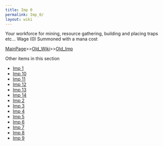 ```yaml
---
title: Imp 0
permalink: Imp_0/
layout: wiki
---
```

Your workforce for mining, resource gathering, building and placing traps etc...
Wage (0)
Summoned with a mana cost

[MainPage](/keeperrl_wiki/ "wikilink")>>[Old_Wiki](/keeperrl_wiki/Old_Wiki "wikilink")>>[Old_Imp](/keeperrl_wiki/Old_Imp "wikilink")

Other items in this section
-    [Imp 1](/keeperrl_wiki/Imp_1 "wikilink")
-    [Imp 10](/keeperrl_wiki/Imp_10 "wikilink")
-    [Imp 11](/keeperrl_wiki/Imp_11 "wikilink")
-    [Imp 12](/keeperrl_wiki/Imp_12 "wikilink")
-    [Imp 13](/keeperrl_wiki/Imp_13 "wikilink")
-    [Imp 14](/keeperrl_wiki/Imp_14 "wikilink")
-    [Imp 2](/keeperrl_wiki/Imp_2 "wikilink")
-    [Imp 3](/keeperrl_wiki/Imp_3 "wikilink")
-    [Imp 4](/keeperrl_wiki/Imp_4 "wikilink")
-    [Imp 5](/keeperrl_wiki/Imp_5 "wikilink")
-    [Imp 6](/keeperrl_wiki/Imp_6 "wikilink")
-    [Imp 7](/keeperrl_wiki/Imp_7 "wikilink")
-    [Imp 8](/keeperrl_wiki/Imp_8 "wikilink")
-    [Imp 9](/keeperrl_wiki/Imp_9 "wikilink")
